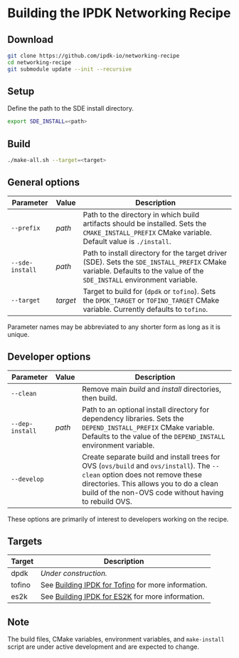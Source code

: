 # Building the IPDK Networking Recipe

## Download

```bash
git clone https://github.com/ipdk-io/networking-recipe
cd networking-recipe
git submodule update --init --recursive
```

## Setup

Define the path to the SDE install directory.

```bash
export SDE_INSTALL=<path>
```

## Build

```bash
./make-all.sh --target=<target>
```

## General options

| Parameter | Value | Description |
| --------- | ----- | ----------- |
| `--prefix` |  _path_ | Path to the directory in which build artifacts should be installed. Sets the  `CMAKE_INSTALL_PREFIX` CMake variable. Default value is `./install`. |
| `--sde-install` | _path_ | Path to install directory for the target driver (SDE). Sets the `SDE_INSTALL_PREFIX` CMake variable. Defaults to the value of the `SDE_INSTALL` environment variable. |
| `--target` | _target_ | Target to build for (`dpdk` or `tofino`). Sets the `DPDK_TARGET` or `TOFINO_TARGET` CMake variable. Currently defaults to `tofino`. |

Parameter names may be abbreviated to any shorter form as long as it is unique.

## Developer options

| Parameter | Value | Description |
| --------- | ----- | ----------- |
| `--clean` | | Remove main _build_ and _install_ directories, then build. |
| `--dep-install` | _path_ | Path to an optional install directory for dependency libraries. Sets the `DEPEND_INSTALL_PREFIX` CMake variable. Defaults to the value of the `DEPEND_INSTALL` environment variable. |
| `--develop` | | Create separate build and install trees for OVS (`ovs/build` and `ovs/install`). The `--clean` option does not remove these directories. This allows you to do a clean build of the non-OVS code without having to rebuild OVS. |

These options are primarily of interest to developers working on the recipe.

## Targets

| Target | Description |
| ------ | ----------- |
| dpdk   | _Under construction._ |
| tofino | See [Building IPDK for Tofino](docs/ipdk-tofino.md) for more information. |
| es2k   | See [Building IPDK for ES2K](docs/ipdk-es2k.md) for more information. |

## Note

The build files, CMake variables, environment variables, and `make-install`
script are under active development and are expected to change.
